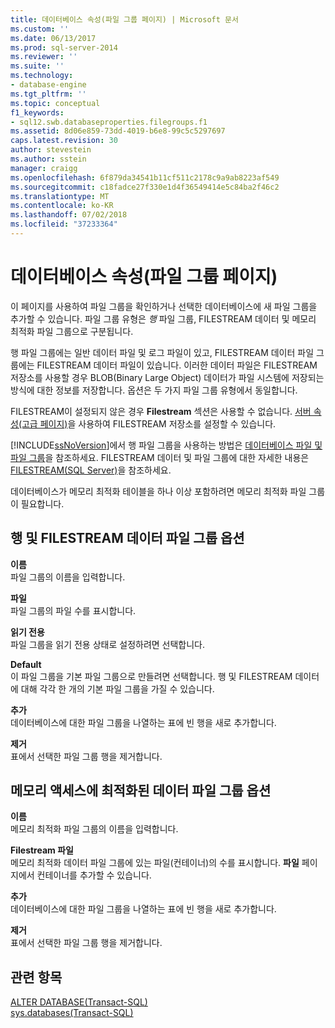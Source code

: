 ```yaml
---
title: 데이터베이스 속성(파일 그룹 페이지) | Microsoft 문서
ms.custom: ''
ms.date: 06/13/2017
ms.prod: sql-server-2014
ms.reviewer: ''
ms.suite: ''
ms.technology:
- database-engine
ms.tgt_pltfrm: ''
ms.topic: conceptual
f1_keywords:
- sql12.swb.databaseproperties.filegroups.f1
ms.assetid: 8d06e859-73dd-4019-b6e8-99c5c5297697
caps.latest.revision: 30
author: stevestein
ms.author: sstein
manager: craigg
ms.openlocfilehash: 6f879da34541b11cf511c2178c9a9ab8223af549
ms.sourcegitcommit: c18fadce27f330e1d4f36549414e5c84ba2f46c2
ms.translationtype: MT
ms.contentlocale: ko-KR
ms.lasthandoff: 07/02/2018
ms.locfileid: "37233364"
---
```

# <a name="database-properties-filegroups-page"></a>데이터베이스 속성(파일 그룹 페이지)
  이 페이지를 사용하여 파일 그룹을 확인하거나 선택한 데이터베이스에 새 파일 그룹을 추가할 수 있습니다. 파일 그룹 유형은 *행* 파일 그룹, FILESTREAM 데이터 및 메모리 최적화 파일 그룹으로 구분됩니다.  
  
 행 파일 그룹에는 일반 데이터 파일 및 로그 파일이 있고, FILESTREAM 데이터 파일 그룹에는 FILESTREAM 데이터 파일이 있습니다. 이러한 데이터 파일은 FILESTREAM 저장소를 사용할 경우 BLOB(Binary Large Object) 데이터가 파일 시스템에 저장되는 방식에 대한 정보를 저장합니다. 옵션은 두 가지 파일 그룹 유형에서 동일합니다.  
  
 FILESTREAM이 설정되지 않은 경우 **Filestream** 섹션은 사용할 수 없습니다. [서버 속성(고급 페이지)](../../database-engine/configure-windows/server-properties-advanced-page.md)을 사용하여 FILESTREAM 저장소를 설정할 수 있습니다.  
  
 [!INCLUDE[ssNoVersion](../../includes/ssnoversion-md.md)]에서 행 파일 그룹을 사용하는 방법은 [데이터베이스 파일 및 파일 그룹](database-files-and-filegroups.md)을 참조하세요. FILESTREAM 데이터 및 파일 그룹에 대한 자세한 내용은 [FILESTREAM&#40;SQL Server&#41;](../blob/filestream-sql-server.md)을 참조하세요.  
  
 데이터베이스가 메모리 최적화 테이블을 하나 이상 포함하려면 메모리 최적화 파일 그룹이 필요합니다.  
  
## <a name="row-and-filestream-data-filegroup-options"></a>행 및 FILESTREAM 데이터 파일 그룹 옵션  
 **이름**  
 파일 그룹의 이름을 입력합니다.  
  
 **파일**  
 파일 그룹의 파일 수를 표시합니다.  
  
 **읽기 전용**  
 파일 그룹을 읽기 전용 상태로 설정하려면 선택합니다.  
  
 **Default**  
 이 파일 그룹을 기본 파일 그룹으로 만들려면 선택합니다. 행 및 FILESTREAM 데이터에 대해 각각 한 개의 기본 파일 그룹을 가질 수 있습니다.  
  
 **추가**  
 데이터베이스에 대한 파일 그룹을 나열하는 표에 빈 행을 새로 추가합니다.  
  
 **제거**  
 표에서 선택한 파일 그룹 행을 제거합니다.  
  
## <a name="memory-optimized-data-filegroup-options"></a>메모리 액세스에 최적화된 데이터 파일 그룹 옵션  
 **이름**  
 메모리 최적화 파일 그룹의 이름을 입력합니다.  
  
 **Filestream 파일**  
 메모리 최적화 데이터 파일 그룹에 있는 파일(컨테이너)의 수를 표시합니다. **파일** 페이지에서 컨테이너를 추가할 수 있습니다.  
  
 **추가**  
 데이터베이스에 대한 파일 그룹을 나열하는 표에 빈 행을 새로 추가합니다.  
  
 **제거**  
 표에서 선택한 파일 그룹 행을 제거합니다.  
  
## <a name="see-also"></a>관련 항목  
 [ALTER DATABASE&#40;Transact-SQL&#41;](/sql/t-sql/statements/alter-database-transact-sql)   
 [sys.databases&#40;Transact-SQL&#41;](/sql/relational-databases/system-catalog-views/sys-databases-transact-sql)  
  
  
